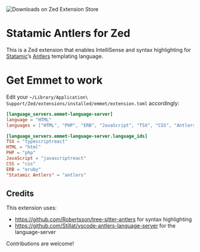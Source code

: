 ![Downloads on Zed Extension Store](https://img.shields.io/badge/dynamic/json?url=https%3A%2F%2Fzed-extensions-download-badge.vercel.app%2Fapi%2Fdownloads%3FextensionId%3Dstatamic-antlers&query=%24.download_count&label=Downloads)

# Statamic Antlers for Zed

This is a Zed extension that enables IntelliSense and syntax highlighting for [Statamic](https://statamic.com)’s [Antlers](https://statamic.dev/antlers) templating language.

# Get Emmet to work

Edit your `~/Library/Application\ Support/Zed/extensions/installed/emmet/extension.toml` accordingly:

```toml
[language_servers.emmet-language-server]
language = "HTML"
languages = ["HTML", "PHP", "ERB", "JavaScript", "TSX", "CSS", "Antlers"]

[language_servers.emmet-language-server.language_ids]
TSX = "typescriptreact"
HTML = "html"
PHP = "php"
JavaScript = "javascriptreact"
CSS = "css"
ERB = "eruby"
"Statamic Antlers" = "antlers"
```


## Credits

This extension uses:

- https://github.com/Robertsson/tree-sitter-antlers for syntax highlighting
- https://github.com/Stillat/vscode-antlers-language-server for the language-server

Contributions are welcome!
